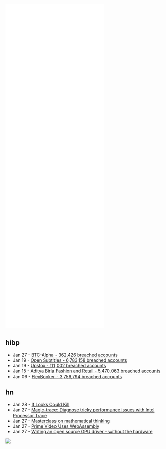 ![Metrics](https://raw.githubusercontent.com/phixion/phixion/master/metrics.svg)

## hibp

<!--
for https://github.com/phixion/phixion/blob/main/.github/workflows/feeds.yml
-->
<!--START_SECTION:haveibeenpwnd-->
- Jan 27 - [BTC-Alpha - 362,426 breached accounts](https://haveibeenpwned.com/PwnedWebsites#BTCAlpha)
- Jan 19 - [Open Subtitles - 6,783,158 breached accounts](https://haveibeenpwned.com/PwnedWebsites#OpenSubtitles)
- Jan 19 - [Upstox - 111,002 breached accounts](https://haveibeenpwned.com/PwnedWebsites#Upstox)
- Jan 15 - [Aditya Birla Fashion and Retail - 5,470,063 breached accounts](https://haveibeenpwned.com/PwnedWebsites#ABFRL)
- Jan 06 - [FlexBooker - 3,756,794 breached accounts](https://haveibeenpwned.com/PwnedWebsites#FlexBooker)
<!--END_SECTION:haveibeenpwnd-->

## hn

<!--
for https://github.com/phixion/phixion/blob/main/.github/workflows/feeds.yml
-->
<!--START_SECTION:hn-->
- Jan 28 - [If Looks Could Kill](https://vintagecomputerstories.blogspot.com/2022/01/if-looks-could-kill.html)
- Jan 27 - [Magic-trace: Diagnose tricky performance issues with Intel Processor Trace](https://blog.janestreet.com/magic-trace/)
- Jan 27 - [Masterclass on mathematical thinking](https://terrytao.wordpress.com/2022/01/27/masterclass-on-mathematical-thinking/)
- Jan 27 - [Prime Video Uses WebAssembly](https://www.amazon.science/blog/how-prime-video-updates-its-app-for-more-than-8-000-device-types)
- Jan 27 - [Writing an open source GPU driver – without the hardware](https://www.collabora.com/news-and-blog/blog/2022/01/27/writing-an-open-source-gpu-driver-without-the-hardware/)
<!--END_SECTION:hn-->

<!--
for https://yhype.me
-->
![](https://hit.yhype.me/github/profile?user_id=13013670)
